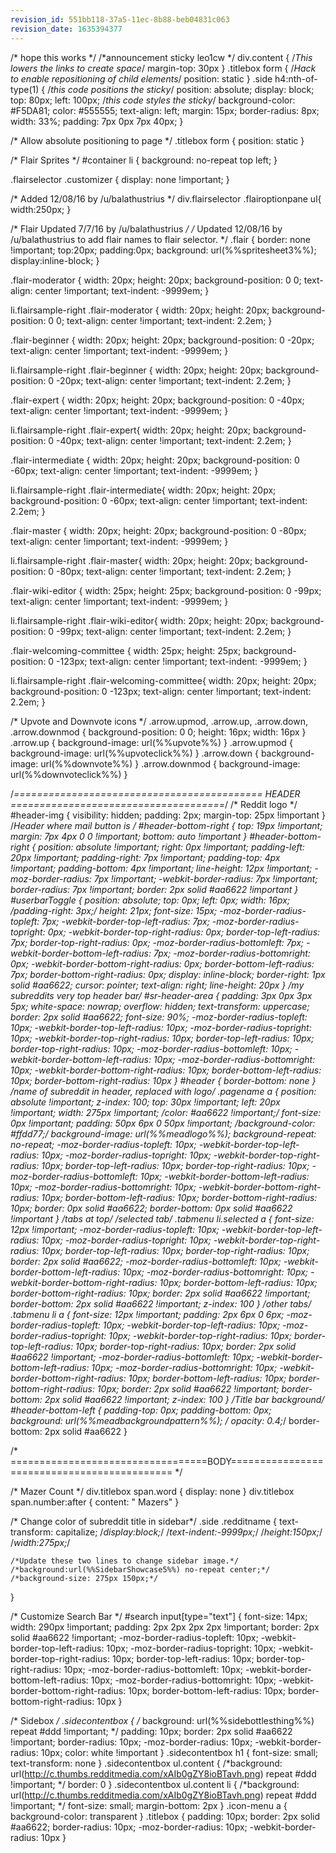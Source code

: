 ```yaml
---
revision_id: 551bb118-37a5-11ec-8b88-beb04831c063
revision_date: 1635394377
---
```


/* hope this works */
/*announcement sticky leo1cw */
div.content {
    /*This lowers the links to create space*/
    margin-top: 30px
    }
.titlebox form {
    /*Hack to enable repositioning of child elements*/
    position: static
    }
.side h4:nth-of-type(1) {
    /*this code positions the sticky*/
    position: absolute;
    display: block;
    top: 80px;
    left: 100px;
    /*this code styles the sticky*/
    background-color: #F5DA81;
    color: #555555;
    text-align: left;
    margin: 15px;
    border-radius: 8px;
    width: 33%;
    padding: 7px 0px 7px 40px;
    } 

/* Allow absolute positioning to page */
.titlebox form {
    position: static
    }

/* Flair Sprites */
#container li {
   background: no-repeat top left;
}

.flairselector .customizer {
    display: none !important;
}

/* Added 12/08/16 by /u/balathustrius */
div.flairselector .flairoptionpane ul{
    width:250px;
}

/* Flair Updated 7/7/16 by /u/balathustrius */
/* Updated 12/08/16 by /u/balathustrius to add flair names to flair selector. */
.flair {
    border: none !important;
    top:20px;
    padding:0px;
    background: url(%%spritesheet3%%);
    display:inline-block;
}

.flair-moderator {
    width: 20px;
    height: 20px;
    background-position: 0 0;
    text-align: center !important; text-indent: -9999em;
}

li.flairsample-right .flair-moderator {
    width: 20px;
    height: 20px;
    background-position: 0 0;
    text-align: center !important; text-indent: 2.2em;
}

.flair-beginner {
    width: 20px;
    height: 20px;
    background-position: 0 -20px;
    text-align: center !important; text-indent: -9999em;
}

li.flairsample-right .flair-beginner {
    width: 20px;
    height: 20px;
    background-position: 0 -20px;
    text-align: center !important; text-indent: 2.2em;
}

.flair-expert {
    width: 20px;
    height: 20px;
    background-position: 0 -40px;
    text-align: center !important; text-indent: -9999em;
}

li.flairsample-right .flair-expert{
    width: 20px;
    height: 20px;
    background-position: 0 -40px;
    text-align: center !important; text-indent: 2.2em;
}

.flair-intermediate {
    width: 20px;
    height: 20px;
    background-position: 0 -60px;
    text-align: center !important; text-indent: -9999em;
}

li.flairsample-right .flair-intermediate{
    width: 20px;
    height: 20px;
    background-position: 0 -60px;
    text-align: center !important; text-indent: 2.2em;
}

.flair-master {
    width: 20px;
    height: 20px;
    background-position: 0 -80px;
    text-align: center !important; text-indent: -9999em;
}

li.flairsample-right .flair-master{
    width: 20px;
    height: 20px;
    background-position: 0 -80px;
    text-align: center !important; text-indent: 2.2em;
}

.flair-wiki-editor {
    width: 25px;
    height: 25px;
    background-position: 0 -99px;
    text-align: center !important; text-indent: -9999em;
}

li.flairsample-right .flair-wiki-editor{
    width: 20px;
    height: 20px;
    background-position: 0 -99px;
    text-align: center !important; text-indent: 2.2em;
}

.flair-welcoming-committee {
    width: 25px;
    height: 25px;
    background-position: 0 -123px;
    text-align: center !important; text-indent: -9999em;
}

li.flairsample-right .flair-welcoming-committee{
    width: 20px;
    height: 20px;
    background-position: 0 -123px;
    text-align: center !important; text-indent: 2.2em;
}

/* Upvote and Downvote icons */
.arrow.upmod, .arrow.up, .arrow.down, .arrow.downmod {
    background-position: 0 0;
    height: 16px;
    width: 16px
    }
.arrow.up {
    background-image: url(%%upvote%%)
    }
.arrow.upmod {
    background-image: url(%%upvoteclick%%)
    }
.arrow.down {
    background-image: url(%%downvote%%)
    }
.arrow.downmod {
    background-image: url(%%downvoteclick%%)
    }

/*=========================================== HEADER =====================================*/
/* Reddit logo */
#header-img {
    visibility: hidden;
    padding: 2px;
    margin-top: 25px !important
    }
/*Header where mail button is */
#header-bottom-right {
    top: 19px !important;
    margin: 7px 4px 0 0 !important;
    bottom: auto !important
    }
#header-bottom-right {
    position: absolute !important;
    right: 0px !important;
    padding-left: 20px !important;
    padding-right: 7px !important;
    padding-top: 4px !important;
    padding-bottom: 4px !important;
    line-height: 12px !important;
    -moz-border-radius: 7px !important;
    -webkit-border-radius: 7px !important;
    border-radius: 7px !important;
    border: 2px solid #aa6622 !important
    }
#userbarToggle {
    position: absolute;
    top: 0px;
    left: 0px;
    width: 16px;
    /*padding-right: 3px;*/
    height: 21px;
    font-size: 15px;
    -moz-border-radius-topleft: 7px;
    -webkit-border-top-left-radius: 7px;
    -moz-border-radius-topright: 0px;
    -webkit-border-top-right-radius: 0px;
    border-top-left-radius: 7px;
    border-top-right-radius: 0px;
    -moz-border-radius-bottomleft: 7px;
    -webkit-border-bottom-left-radius: 7px;
    -moz-border-radius-bottomright: 0px;
    -webkit-border-bottom-right-radius: 0px;
    border-bottom-left-radius: 7px;
    border-bottom-right-radius: 0px;
    display: inline-block;
    border-right: 1px solid #aa6622;
    cursor: pointer;
    text-align: right;
    line-height: 20px
    }
/*my subreddits very top header bar*/
#sr-header-area {
    padding: 3px 0px 3px 5px;
    white-space: nowrap;
    overflow: hidden;
    text-transform: uppercase;
    border: 2px solid #aa6622;
    font-size: 90%;
    -moz-border-radius-topleft: 10px;
    -webkit-border-top-left-radius: 10px;
    -moz-border-radius-topright: 10px;
    -webkit-border-top-right-radius: 10px;
    border-top-left-radius: 10px;
    border-top-right-radius: 10px;
    -moz-border-radius-bottomleft: 10px;
    -webkit-border-bottom-left-radius: 10px;
    -moz-border-radius-bottomright: 10px;
    -webkit-border-bottom-right-radius: 10px;
    border-bottom-left-radius: 10px;
    border-bottom-right-radius: 10px
    }
#header {
    border-bottom: none
    }
/*name of subreddit in header, replaced with logo*/
.pagename a {
    position: absolute !important;
    z-index: 100;
    top: 30px !important;
    left: 20px !important;
    width: 275px !important;
    /*color: #aa6622 !important;*/
    font-size: 0px !important;
    padding: 50px 6px 0 50px !important;
    /*background-color: #ffdd77;*/
    background-image: url(%%meadlogo%%);
    background-repeat: no-repeat;
    -moz-border-radius-topleft: 10px;
    -webkit-border-top-left-radius: 10px;
    -moz-border-radius-topright: 10px;
    -webkit-border-top-right-radius: 10px;
    border-top-left-radius: 10px;
    border-top-right-radius: 10px;
    -moz-border-radius-bottomleft: 10px;
    -webkit-border-bottom-left-radius: 10px;
    -moz-border-radius-bottomright: 10px;
    -webkit-border-bottom-right-radius: 10px;
    border-bottom-left-radius: 10px;
    border-bottom-right-radius: 10px;
    border: 0px solid #aa6622;
    border-bottom: 0px solid #aa6622 !important
    }
/*tabs at top*/
/*selected tab*/
.tabmenu li.selected a {
    font-size: 12px !important;
    -moz-border-radius-topleft: 10px;
    -webkit-border-top-left-radius: 10px;
    -moz-border-radius-topright: 10px;
    -webkit-border-top-right-radius: 10px;
    border-top-left-radius: 10px;
    border-top-right-radius: 10px;
    border: 2px solid #aa6622;
    -moz-border-radius-bottomleft: 10px;
    -webkit-border-bottom-left-radius: 10px;
    -moz-border-radius-bottomright: 10px;
    -webkit-border-bottom-right-radius: 10px;
    border-bottom-left-radius: 10px;
    border-bottom-right-radius: 10px;
    border: 2px solid #aa6622 !important;
    border-bottom: 2px solid #aa6622 !important;
    z-index: 100
    }
/*other tabs*/
.tabmenu li a {
    font-size: 12px !important;
    padding: 2px 6px 0 6px;
    -moz-border-radius-topleft: 10px;
    -webkit-border-top-left-radius: 10px;
    -moz-border-radius-topright: 10px;
    -webkit-border-top-right-radius: 10px;
    border-top-left-radius: 10px;
    border-top-right-radius: 10px;
    border: 2px solid #aa6622 !important;
    -moz-border-radius-bottomleft: 10px;
    -webkit-border-bottom-left-radius: 10px;
    -moz-border-radius-bottomright: 10px;
    -webkit-border-bottom-right-radius: 10px;
    border-bottom-left-radius: 10px;
    border-bottom-right-radius: 10px;
    border: 2px solid #aa6622 !important;
    border-bottom: 2px solid #aa6622 !important;
    z-index: 100
    }
/*Title bar background*/
#header-bottom-left {
    padding-top: 0px;
    padding-bottom: 0px;
    background: url(%%meadbackgroundpattern%%);
    /* opacity: 0.4;*/
    border-bottom: 2px solid #aa6622
    }

/* ==================================BODY============================================ */

/* Mazer Count */
div.titlebox span.word {
    display: none
    }
div.titlebox span.number:after {
    content: " Mazers"
    }

/* Change color of subreddit title in sidebar*/
.side .redditname {
    text-transform: capitalize;
    /*display:block;*/
    /*text-indent:-9999px;*/
    /*height:150px;*/
    /*width:275px;*/

    /*Update these two lines to change sidebar image.*/
    /*background:url(%%SidebarShowcase5%%) no-repeat center;*/
    /*background-size: 275px 150px;*/
}

/* Customize Search Bar */
#search input[type="text"] {
    font-size: 14px;
    width: 290px !important;
    padding: 2px 2px 2px 2px !important;
    border: 2px solid #aa6622 !important;
    -moz-border-radius-topleft: 10px;
    -webkit-border-top-left-radius: 10px;
    -moz-border-radius-topright: 10px;
    -webkit-border-top-right-radius: 10px;
    border-top-left-radius: 10px;
    border-top-right-radius: 10px;
    -moz-border-radius-bottomleft: 10px;
    -webkit-border-bottom-left-radius: 10px;
    -moz-border-radius-bottomright: 10px;
    -webkit-border-bottom-right-radius: 10px;
    border-bottom-left-radius: 10px;
    border-bottom-right-radius: 10px
    }

/* Sidebox */
.sidecontentbox {
    /*  background: url(%%sidebottlesthing%%) repeat #ddd !important; */
    padding: 10px;
    border: 2px solid #aa6622 !important;
    border-radius: 10px;
    -moz-border-radius: 10px;
    -webkit-border-radius: 10px;
    color: white !important
    }
.sidecontentbox h1 {
    font-size: small;
    text-transform: none
    }
.sidecontentbox ul.content {
    /*background: url(http://c.thumbs.redditmedia.com/xAIb0gZY8ioBTavh.png) repeat #ddd !important; */
    border: 0
    }
.sidecontentbox ul.content li {
    /*background: url(http://c.thumbs.redditmedia.com/xAIb0gZY8ioBTavh.png) repeat #ddd !important; */
    font-size: small;
    margin-bottom: 2px
    }
.icon-menu a {
    background-color: transparent
    }
.titlebox {
    padding: 10px;
    border: 2px solid #aa6622;
    border-radius: 10px;
    -moz-border-radius: 10px;
    -webkit-border-radius: 10px
    }